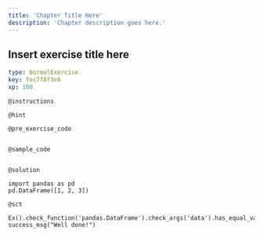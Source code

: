 ```yaml
---
title: 'Chapter Title Here'
description: 'Chapter description goes here.'
---
```


## Insert exercise title here

```yaml
type: NormalExercise
key: fec7f8f3e6
xp: 100
```



`@instructions`


`@hint`


`@pre_exercise_code`
```{python}

```

`@sample_code`
```{python}

```

`@solution`
```{python}
import pandas as pd
pd.DataFrame([1, 2, 3])
```

`@sct`
```{python}
Ex().check_function('pandas.DataFrame').check_args('data').has_equal_value()
success_msg("Well done!")
```
